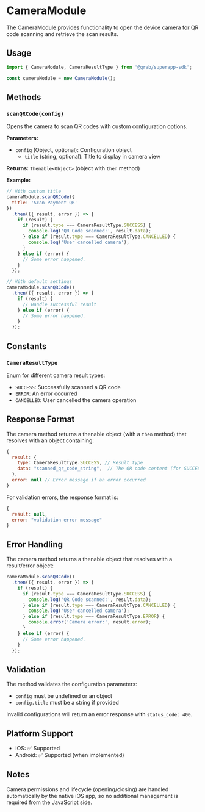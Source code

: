 # CameraModule

The CameraModule provides functionality to open the device camera for QR code scanning and retrieve the scan results.

## Usage

```javascript
import { CameraModule, CameraResultType } from '@grab/superapp-sdk';

const cameraModule = new CameraModule();
```

## Methods

### `scanQRCode(config)`

Opens the camera to scan QR codes with custom configuration options.

**Parameters:**
- `config` (Object, optional): Configuration object
  - `title` (string, optional): Title to display in camera view

**Returns:** `Thenable<Object>` (object with `then` method)

**Example:**
```javascript
// With custom title
cameraModule.scanQRCode({
  title: 'Scan Payment QR'
})
  .then(({ result, error }) => {
    if (result) {
      if (result.type === CameraResultType.SUCCESS) {
        console.log('QR Code scanned:', result.data);
      } else if (result.type === CameraResultType.CANCELLED) {
        console.log('User cancelled camera');
      }
    } else if (error) {
      // Some error happened.
    }
  });

// With default settings
cameraModule.scanQRCode()
  .then(({ result, error }) => {
    if (result) {
      // Handle successful result
    } else if (error) {
      // Some error happened.
    }
  });
```

## Constants

### `CameraResultType`

Enum for different camera result types:

- `SUCCESS`: Successfully scanned a QR code
- `ERROR`: An error occurred
- `CANCELLED`: User cancelled the camera operation

## Response Format

The camera method returns a thenable object (with a `then` method) that resolves with an object containing:

```javascript
{
  result: {
    type: CameraResultType.SUCCESS, // Result type
    data: "scanned_qr_code_string",  // The QR code content (for SUCCESS type)
  },
  error: null // Error message if an error occurred
}
```

For validation errors, the response format is:
```javascript
{
  result: null,
  error: "validation error message"
}
```

## Error Handling

The camera method returns a thenable object that resolves with a result/error object:

```javascript
cameraModule.scanQRCode()
  .then(({ result, error }) => {
    if (result) {
      if (result.type === CameraResultType.SUCCESS) {
        console.log('QR Code scanned:', result.data);
      } else if (result.type === CameraResultType.CANCELLED) {
        console.log('User cancelled camera');
      } else if (result.type === CameraResultType.ERROR) {
        console.error('Camera error:', result.error);
      }
    } else if (error) {
      // Some error happened.
    }
  });
```

## Validation

The method validates the configuration parameters:

- `config` must be undefined or an object
- `config.title` must be a string if provided

Invalid configurations will return an error response with `status_code: 400`.

## Platform Support

- iOS: ✅ Supported
- Android: ✅ Supported (when implemented)

## Notes

Camera permissions and lifecycle (opening/closing) are handled automatically by the native iOS app, so no additional management is required from the JavaScript side. 